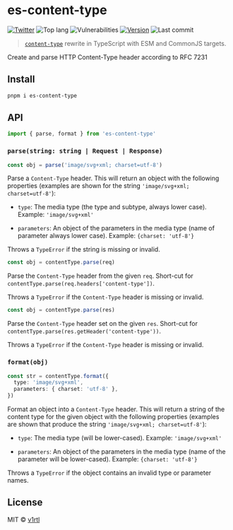 # es-content-type

[![Twitter](https://img.shields.io/twitter/follow/v1rtl.svg?label=twitter&style=flat-square)](https://twitter.com/v1rtl)
![Top lang](https://img.shields.io/github/languages/top/talentlessguy/es-content-type.svg?style=flat-square)
![Vulnerabilities](https://img.shields.io/snyk/vulnerabilities/npm/es-content-type.svg?style=flat-square)
[![Version](https://img.shields.io/npm/v/es-content-type.svg?style=flat-square)](https://npm.im/es-content-type)
![Last commit](https://img.shields.io/github/last-commit/talentlessguy/es-content-type.svg?style=flat-square)

> [`content-type`](https://github.com/jshttp/content-type) rewrite in TypeScript with ESM and CommonJS targets.

Create and parse HTTP Content-Type header according to RFC 7231

## Install

```sh
pnpm i es-content-type
```

## API

```ts
import { parse, format } from 'es-content-type'
```

### `parse(string: string | Request | Response)`

```ts
const obj = parse('image/svg+xml; charset=utf-8')
```

Parse a `Content-Type` header. This will return an object with the following
properties (examples are shown for the string `'image/svg+xml; charset=utf-8'`):

- `type`: The media type (the type and subtype, always lower case).
  Example: `'image/svg+xml'`

- `parameters`: An object of the parameters in the media type (name of parameter
  always lower case). Example: `{charset: 'utf-8'}`

Throws a `TypeError` if the string is missing or invalid.

```ts
const obj = contentType.parse(req)
```

Parse the `Content-Type` header from the given `req`. Short-cut for
`contentType.parse(req.headers['content-type'])`.

Throws a `TypeError` if the `Content-Type` header is missing or invalid.

```js
const obj = contentType.parse(res)
```

Parse the `Content-Type` header set on the given `res`. Short-cut for
`contentType.parse(res.getHeader('content-type'))`.

Throws a `TypeError` if the `Content-Type` header is missing or invalid.

### `format(obj)`

```ts
const str = contentType.format({
  type: 'image/svg+xml',
  parameters: { charset: 'utf-8' },
})
```

Format an object into a `Content-Type` header. This will return a string of the
content type for the given object with the following properties (examples are
shown that produce the string `'image/svg+xml; charset=utf-8'`):

- `type`: The media type (will be lower-cased). Example: `'image/svg+xml'`

- `parameters`: An object of the parameters in the media type (name of the
  parameter will be lower-cased). Example: `{charset: 'utf-8'}`

Throws a `TypeError` if the object contains an invalid type or parameter names.

## License

MIT © [v1rtl](https://v1rtl.site)
